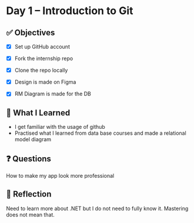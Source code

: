 # Day 1 – Introduction to Git

## ✅ Objectives
- [x] Set up GitHub account
- [x] Fork the internship repo
- [x] Clone the repo locally
- [x] Design is made on Figma 
- [x] RM Diagram is made for the DB


## 📘 What I Learned
- I get familiar with the usage of github
- Practised what I learned from data base courses and made a relational model diagram

## ❓ Questions
How to make my app look more professional

## 💬 Reflection
Need to learn more about .NET but I do not need to fully know it. Mastering does not mean that.



